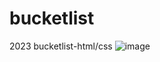 # bucketlist
2023 bucketlist-html/css
![image](https://user-images.githubusercontent.com/81915150/205436481-6cc0a8ce-3b31-4e6a-ad62-4f8662aa5973.png)
